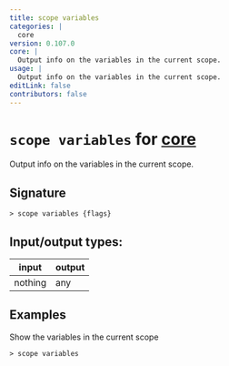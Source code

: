 ```yaml
---
title: scope variables
categories: |
  core
version: 0.107.0
core: |
  Output info on the variables in the current scope.
usage: |
  Output info on the variables in the current scope.
editLink: false
contributors: false
---
```

<!-- This file is automatically generated. Please edit the command in https://github.com/nushell/nushell instead. -->

# `scope variables` for [core](/commands/categories/core.md)

<div class='command-title'>Output info on the variables in the current scope.</div>

## Signature

```> scope variables {flags} ```


## Input/output types:

| input   | output |
| ------- | ------ |
| nothing | any    |
## Examples

Show the variables in the current scope
```nu
> scope variables

```
